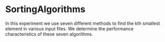 # SortingAlgorithms
In this experiment we use seven different methods to find the kth smallest element in various input files. We determine the performance characteristics of these seven algorithms.
